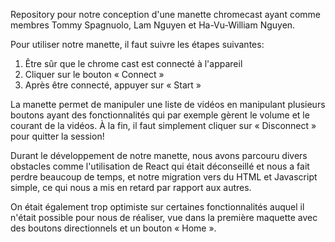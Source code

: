 Repository pour notre conception d'une manette chromecast ayant comme membres Tommy Spagnuolo, Lam Nguyen et Ha-Vu-William Nguyen.

Pour utiliser notre manette, il faut suivre les étapes suivantes:

  1. Être sûr que le chrome cast est connecté à l'appareil
  2. Cliquer sur le bouton « Connect »
  3. Après être connecté, appuyer sur « Start »
     
La manette permet de manipuler une liste de vidéos en manipulant plusieurs boutons ayant des fonctionnalités qui par exemple gèrent le volume et le courant de la vidéos.
À la fin, il faut simplement cliquer sur « Disconnect » pour quitter la session!

Durant le développement de notre manette, nous avons parcouru divers obstacles comme l'utilisation de React qui était déconseillé et nous a fait perdre beaucoup de temps, et notre migration vers du HTML et Javascript simple, ce qui nous a mis en retard par rapport aux autres.

On était également trop optimiste sur certaines fonctionnalités auquel il n'était possible pour nous de réaliser, vue dans la première maquette avec des boutons directionnels et un bouton « Home ».
